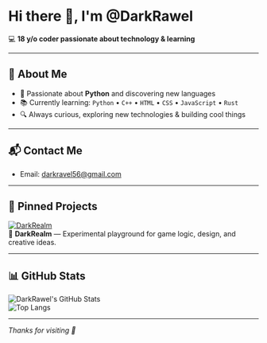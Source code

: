 # Hi there 👋, I'm @DarkRawel

💻 **18 y/o coder passionate about technology & learning**

---

## 🧠 About Me
- 🎯 Passionate about **Python** and discovering new languages
- 📚 Currently learning:
  `Python` • `C++` • `HTML` • `CSS` • `JavaScript` • `Rust`
- 🔍 Always curious, exploring new technologies & building cool things

---

## 📬 Contact Me
- Email: [darkravel56@gmail.com](mailto:darkravel56@gmail.com)

---

## 🚀 Pinned Projects

[![DarkRealm](https://github-readme-stats.vercel.app/api/pin/?username=DarkRawel&repo=DarkRealm&theme=radical)](https://github.com/DarkRawel/DarkRealm)  
🧪 **DarkRealm** — Experimental playground for game logic, design, and creative ideas.

---

## 📊 GitHub Stats

![DarkRawel's GitHub Stats](https://github-readme-stats.vercel.app/api?username=DarkRawel&show_icons=true&theme=radical)  
![Top Langs](https://github-readme-stats.vercel.app/api/top-langs/?username=DarkRawel&layout=compact&theme=radical)

---

_Thanks for visiting 🚀_
